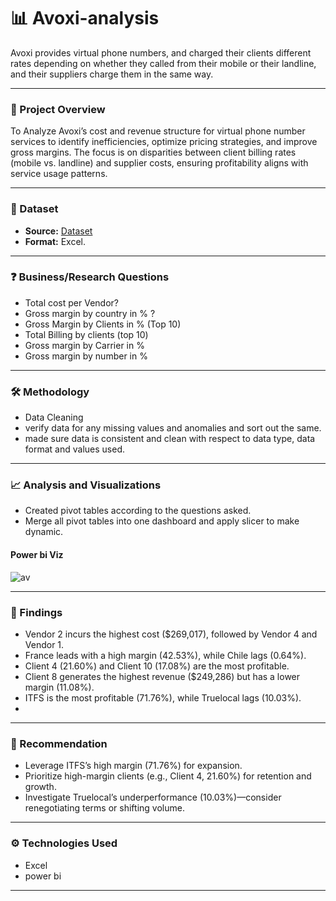
# 📊 Avoxi-analysis
Avoxi  provides virtual phone numbers, and  charged their clients different rates depending on whether they called from their mobile or their landline, and their suppliers charge them in the same way.

---
### 🧠 Project Overview

To Analyze Avoxi’s cost and revenue structure for virtual phone number services to identify inefficiencies, optimize pricing strategies, and improve gross margins. The focus is on disparities between client billing rates (mobile vs. landline) and supplier costs, ensuring profitability aligns with service usage patterns.

---

### 📂 Dataset

- **Source:** <a href = 'https://github.com/ikechidiogo19/AVOXI-analysis/blob/main/Copy%20of%20Billing_File_022025(1).xlsx'> Dataset </a>
- **Format:** Excel.
---

### ❓ Business/Research Questions

- Total cost per Vendor?
- Gross margin by country in % ?
- Gross Margin by Clients in % (Top 10)
- Total Billing by clients (top 10)
- Gross margin by Carrier in %
- Gross margin by number in %
---

### 🛠 Methodology
- Data Cleaning
- verify data for any missing values and anomalies and sort out the same.
- made sure data is consistent and clean with respect to data type, data format and values used.


---

### 📈 Analysis and Visualizations
- Created pivot tables according to the questions asked.
- Merge all pivot tables into one dashboard and apply slicer to make dynamic.

#### Power bi Viz
![av](https://github.com/user-attachments/assets/487ac2b5-56f4-4418-a1b2-4454e0b92a25)


---

### 📌 Findings
- Vendor 2 incurs the highest cost ($269,017), followed by Vendor 4 and Vendor 1.
- France leads with a high margin (42.53%), while Chile lags (0.64%).
- Client 4 (21.60%) and Client 10 (17.08%) are the most profitable.
- Client 8 generates the highest revenue ($249,286) but has a lower margin (11.08%).
- ITFS is the most profitable (71.76%), while Truelocal lags (10.03%).
- 
---

### 🧾 Recommendation
- Leverage ITFS’s high margin (71.76%) for expansion.
- Prioritize high-margin clients (e.g., Client 4, 21.60%) for retention and growth.
- Investigate Truelocal’s underperformance (10.03%)—consider renegotiating terms or shifting volume.

---

### ⚙️ Technologies Used
- Excel
- power bi 

---


